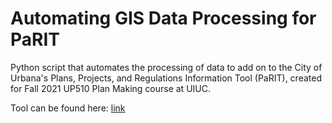 # Automating GIS Data Processing for PaRIT
Python script that automates the processing of data to add on to the City of Urbana's Plans, Projects, and Regulations Information Tool (PaRIT), created for Fall 2021 UP510 Plan Making course at UIUC.

Tool can be found here: [link](https://arcg.is/nO0jm)
